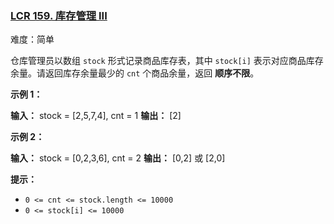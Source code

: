 ### [LCR 159. 库存管理 III](https://leetcode.cn/problems/zui-xiao-de-kge-shu-lcof/)

难度：简单

仓库管理员以数组 `stock` 形式记录商品库存表，其中 `stock[i]` 表示对应商品库存余量。请返回库存余量最少的 `cnt` 个商品余量，返回 **顺序不限**。

**示例 1：**

**输入：** stock = [2,5,7,4], cnt = 1
**输出：** [2]

**示例 2：**

**输入：** stock = [0,2,3,6], cnt = 2
**输出：** [0,2] 或 [2,0]

**提示：**

- `0 <= cnt <= stock.length <= 10000`
- `0 <= stock[i] <= 10000`
